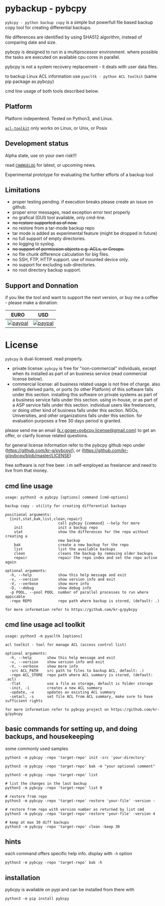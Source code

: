 
# pybackup - pybcpy

`pybcpy - python backup copy` is a simple but powerfull file based backup copy tool for creating differential backups.

file differences are identified by using SHA512 algorithm, instead of comparing date and size.

pybcpy is designed to run in a multiprocessor environment. where possible the tasks are executed on available cpu cores in parallel.

pybcpy is not a system recovery replacement - it deals with user data files.

to backup Linux ACL information use `pyacltk - python ACL toolkit` (same pip package as pybcpy)

cmd line usage of both tools described below.


## Platform

Platform indepentend. Tested on Python3, and Linux.

[`acl-toolkit`](https://github.com/kr-g/pybcpy/tree/master/pyacltk)
only works on Linux, or Unix, or Posix


## Development status

Alpha state, use on your own risk!!!

read [`CHANGELOG`](https://github.com/kr-g/pybcpy/blob/master/CHANGELOG.MD)
for latest, or upcoming news.

Experimental prototype for evaluating the further efforts of a backup tool


## Limitations

- proper testing pending. if execution breaks please create an issue on github.
- proper error messages, read exception error text properly
- no grafical (GUI) tool available, only cmd-line.
- ~~no restore supported as of now.~~
- no restore from a tar-mode backup repo
- tar mode is added as experimental feature (might be dropped in future)
- no full support of empty directories.
- no logging to syslog.
- ~~no support of permission objects e.g. ACLs, or Groups.~~
- no file chunk difference calculation for big files.
- no SSH, FTP, HTTP support. use of mounted device only.
- no support for excluding sub-directories.
- no root directory backup support.


## Support and Donnation

if you like the tool and want to support the next version, or buy me a coffee - please make a donation:

EURO | USD |
-----|-----|
[![paypal](https://www.paypalobjects.com/en_US/i/btn/btn_donateCC_LG.gif)](https://paypal.me/krgo) | [![paypal](https://www.paypalobjects.com/en_US/i/btn/btn_donateCC_LG.gif)](https://paypal.me/krgo) |


# License

`pybcpy` is dual-licensed. read properly.

- private license: `pybcpy` is free for "non-commercial" individuals, except when its installed as part of an business service (read commercial license below).
- commercial license: all business related usage is not free of charge.
 also selling derived parts, or ports (to other Platform) of this software falls under this section.
 installing this software on private systems as part of a business service falls under this section.
 using in-house, or as part of a ASP service falls under this section.
 individual users like freelancers, or doing other kind of business falls under this section.
 NGOs, Universities, and other organizations falls under this section.
 for evaluation purposes a free 30 days period is granted.
 
please send me an email (k.r.goger+pybcpy.license@gmail.com) to get an offer,
or clarify license related questions. 
 
for general license information refer to the pybcpy github repo under (https://github.com/kr-g/pybcpy/), or (https://github.com/kr-g/pybcpy/blob/master/LICENSE)

free software is _not_ free beer. i m self-employed as freelancer and need to live from that money. 

## cmd line usage 

    usage: python3 -m pybcpy [options] command [cmd-options] 

    backup copy - utility for creating differential backups

    positional arguments:
      {init,stat,bak,list,clean,repair}
                            call pybcpy {command} --help for more
        init                init a backup repo
        stat                show the differences for the repo without creating a
                            new backup
        bak                 create a new backup for the repo
        list                list the available backups
        clean               cleans the backup by removing older backups
        repair              repair the repo index and set the repo active again

    optional arguments:
      -h, --help            show this help message and exit
      -v, --version         show version info and exit
      -V, --verbose         show more info
      -D, --debug           show debug info
      -p POOL, --pool POOL  number of parallel processes to run where appicable
      -repo REPO            repo path where backup is stored, (default: .)

    for more information refer to https://github.com/kr-g/pybcpy

## cmd line usage acl toolkit 

    usage: python3 -m pyacltk [options]

    acl toolkit - tool for manage ACL (access control list)

    optional arguments:
      -h, --help       show this help message and exit
      -v, --version    show version info and exit
      -V, --verbose    show more info
      -src ACL_PATH    src path to files to backup ACL, default: .)
      -repo ACL_STORE  repo path where ACL summary is stored, (default: .acl)
      -flat            use a file as storage, default is folder storage
      -init, -i        creates a new ACL summary
      -update, -u      updates an existing ACL summary
      -setacl, -s      set file ACL from ACL summary, make sure to have sufficient rights

    for more information refer to pybcpy project on https://github.com/kr-g/pybcpy


## basic commands for setting up, and doing backups, and housekeeping

some commonly used samples

    python3 -m pybcpy -repo 'target-repo' init -src 'your-directory'
    
    python3 -m pybcpy -repo 'target-repo' bak -m "your optional comment"
    
    python3 -m pybcpy -repo 'target-repo' list
    
    # list the changes in the last backup
    python3 -m pybcpy -repo 'target-repo' list 0 
    
    # restore from repo
    python3 -m pybcpy -repo 'target-repo' restore 'your-file' -version -
    
    # restore from repo with version number as returned by list cmd
    python3 -m pybcpy -repo 'target-repo' restore 'your-file' -version 4
    
    # keep at max 30 diff backups
    python3 -m pybcpy -repo 'target-repo' clean -keep 30


## hints
    
each command offers specific help info. display with `-h` option
   
    python3 -m pybcpy -repo 'target-repo' bak -h 

## installation
    
pybcpy is available on pypi and can be installed from there with

    python3 -m pip install pybcpy
    

